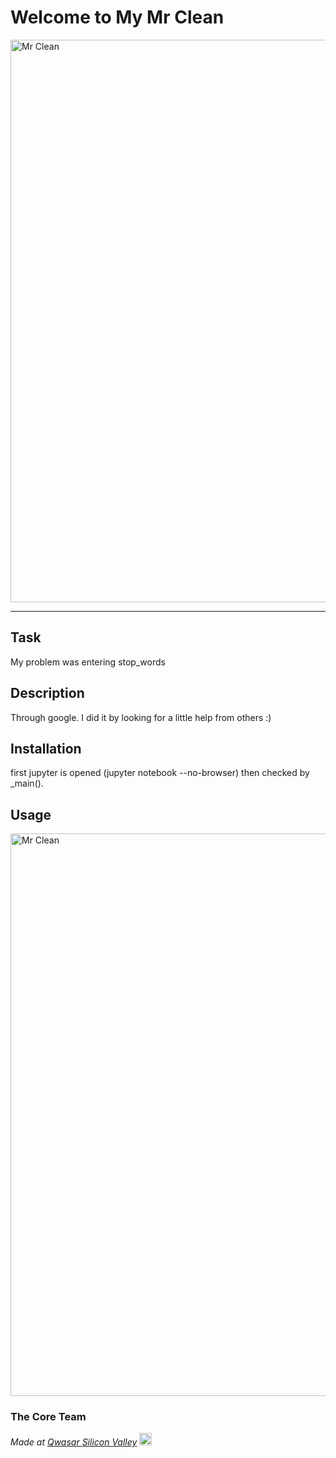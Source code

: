 # Welcome to My Mr Clean
<span><img alt='Mr Clean' src='https://azcdn.messenger.pgsitecore.com/en-us/-/media/mrclean/Images/BrandExperience/MetaImage/HomepageCleaningProductsSolutions.jpg?v=1-201710201128' width='900px'></span>

***

## Task
My problem was entering stop_words

## Description
Through google. I did it by looking for a little help from others :)
## Installation
first jupyter is opened (jupyter notebook --no-browser) then checked by _main().
## Usage
<span><img alt='Mr Clean' src='https://storage.googleapis.com/qwasar-public/track-ds/token_visualization.png' width='900px'></span>

### The Core Team


<span><i>Made at <a href='https://qwasar.io'>Qwasar Silicon Valley</a></i></span>
<span><img alt='Qwasar Silicon Valley Logo' src='https://storage.googleapis.com/qwasar-public/qwasar-logo_50x50.png' width='20px'></span>
